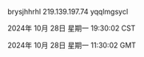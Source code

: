 brysjhhrhl 219.139.197.74 yqqlmgsycl

2024年 10月 28日 星期一 19:30:02 CST

2024年 10月 28日 星期一 11:30:02 GMT
